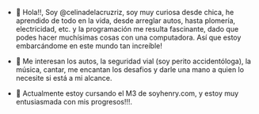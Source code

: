 - 👋 Hola!!, Soy @celinadelacruzriz, soy muy curiosa desde chica, he aprendido de todo en la vida, desde arreglar autos, hasta plomería, electricidad, etc.
y la programación me resulta fascinante, dado que podes hacer muchísimas cosas con una computadora. Así que estoy embarcándome en este mundo tan increíble!

- 👀 Me interesan los autos, la seguridad vial (soy perito accidentóloga), la música, cantar, me encantan los desafios y darle una mano a quien lo necesite si está a mi alcance.

- 🌱 Actualmente estoy cursando el M3 de soyhenry.com, y estoy muy entusiasmada con mis progresos!!!.


<!---
celinadelacruzriz/celinadelacruzriz is a ✨ special ✨ repository because its `README.md` (this file) appears on your GitHub profile.
You can click the Preview link to take a look at your changes.
--->
